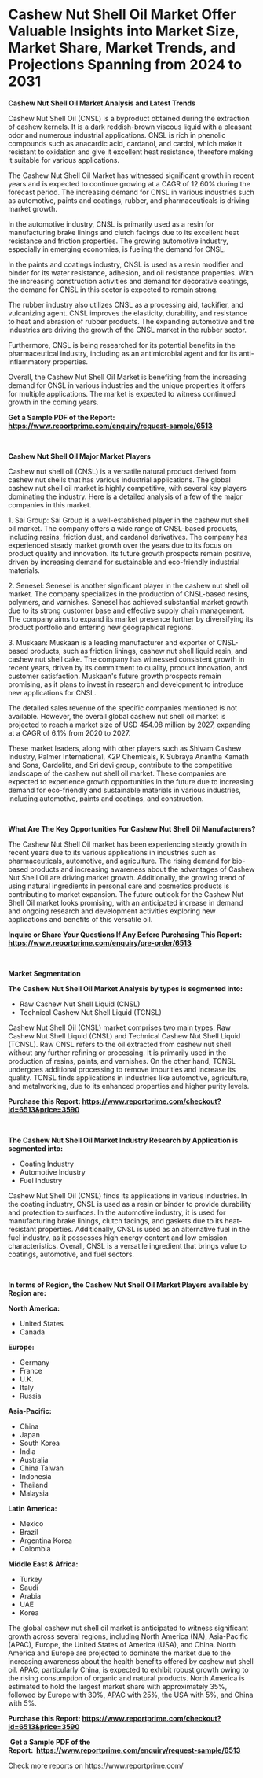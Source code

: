 <p><h1>Cashew Nut Shell Oil Market Offer Valuable Insights into Market Size, Market Share, Market Trends, and Projections Spanning from 2024 to 2031</h1></p><p><strong>Cashew Nut Shell Oil Market Analysis and Latest Trends</strong></p>
<p><p>Cashew Nut Shell Oil (CNSL) is a byproduct obtained during the extraction of cashew kernels. It is a dark reddish-brown viscous liquid with a pleasant odor and numerous industrial applications. CNSL is rich in phenolic compounds such as anacardic acid, cardanol, and cardol, which make it resistant to oxidation and give it excellent heat resistance, therefore making it suitable for various applications.</p><p>The Cashew Nut Shell Oil Market has witnessed significant growth in recent years and is expected to continue growing at a CAGR of 12.60% during the forecast period. The increasing demand for CNSL in various industries such as automotive, paints and coatings, rubber, and pharmaceuticals is driving market growth.</p><p>In the automotive industry, CNSL is primarily used as a resin for manufacturing brake linings and clutch facings due to its excellent heat resistance and friction properties. The growing automotive industry, especially in emerging economies, is fueling the demand for CNSL.</p><p>In the paints and coatings industry, CNSL is used as a resin modifier and binder for its water resistance, adhesion, and oil resistance properties. With the increasing construction activities and demand for decorative coatings, the demand for CNSL in this sector is expected to remain strong.</p><p>The rubber industry also utilizes CNSL as a processing aid, tackifier, and vulcanizing agent. CNSL improves the elasticity, durability, and resistance to heat and abrasion of rubber products. The expanding automotive and tire industries are driving the growth of the CNSL market in the rubber sector.</p><p>Furthermore, CNSL is being researched for its potential benefits in the pharmaceutical industry, including as an antimicrobial agent and for its anti-inflammatory properties.</p><p>Overall, the Cashew Nut Shell Oil Market is benefiting from the increasing demand for CNSL in various industries and the unique properties it offers for multiple applications. The market is expected to witness continued growth in the coming years.</p></p>
<p><strong>Get a Sample PDF of the Report:&nbsp; <a href="https://www.reportprime.com/enquiry/request-sample/6513">https://www.reportprime.com/enquiry/request-sample/6513</a></strong></p>
<p>&nbsp;</p>
<p><strong>Cashew Nut Shell Oil Major Market Players</strong></p>
<p><p>Cashew nut shell oil (CNSL) is a versatile natural product derived from cashew nut shells that has various industrial applications. The global cashew nut shell oil market is highly competitive, with several key players dominating the industry. Here is a detailed analysis of a few of the major companies in this market.</p><p>1. Sai Group: Sai Group is a well-established player in the cashew nut shell oil market. The company offers a wide range of CNSL-based products, including resins, friction dust, and cardanol derivatives. The company has experienced steady market growth over the years due to its focus on product quality and innovation. Its future growth prospects remain positive, driven by increasing demand for sustainable and eco-friendly industrial materials.</p><p>2. Senesel: Senesel is another significant player in the cashew nut shell oil market. The company specializes in the production of CNSL-based resins, polymers, and varnishes. Senesel has achieved substantial market growth due to its strong customer base and effective supply chain management. The company aims to expand its market presence further by diversifying its product portfolio and entering new geographical regions.</p><p>3. Muskaan: Muskaan is a leading manufacturer and exporter of CNSL-based products, such as friction linings, cashew nut shell liquid resin, and cashew nut shell cake. The company has witnessed consistent growth in recent years, driven by its commitment to quality, product innovation, and customer satisfaction. Muskaan's future growth prospects remain promising, as it plans to invest in research and development to introduce new applications for CNSL.</p><p>The detailed sales revenue of the specific companies mentioned is not available. However, the overall global cashew nut shell oil market is projected to reach a market size of USD 454.08 million by 2027, expanding at a CAGR of 6.1% from 2020 to 2027.</p><p>These market leaders, along with other players such as Shivam Cashew Industry, Palmer International, K2P Chemicals, K Subraya Anantha Kamath and Sons, Cardolite, and Sri devi group, contribute to the competitive landscape of the cashew nut shell oil market. These companies are expected to experience growth opportunities in the future due to increasing demand for eco-friendly and sustainable materials in various industries, including automotive, paints and coatings, and construction.</p></p>
<p>&nbsp;</p>
<p><strong>What Are The Key Opportunities For Cashew Nut Shell Oil Manufacturers?</strong></p>
<p><p>The Cashew Nut Shell Oil market has been experiencing steady growth in recent years due to its various applications in industries such as pharmaceuticals, automotive, and agriculture. The rising demand for bio-based products and increasing awareness about the advantages of Cashew Nut Shell Oil are driving market growth. Additionally, the growing trend of using natural ingredients in personal care and cosmetics products is contributing to market expansion. The future outlook for the Cashew Nut Shell Oil market looks promising, with an anticipated increase in demand and ongoing research and development activities exploring new applications and benefits of this versatile oil.</p></p>
<p><strong>Inquire or Share Your Questions If Any Before Purchasing This Report: <a href="https://www.reportprime.com/enquiry/pre-order/6513">https://www.reportprime.com/enquiry/pre-order/6513</a></strong></p>
<p>&nbsp;</p>
<p><strong>Market Segmentation</strong></p>
<p><strong>The Cashew Nut Shell Oil Market Analysis by types is segmented into:</strong></p>
<p><ul><li>Raw Cashew Nut Shell Liquid (CNSL)</li><li>Technical Cashew Nut Shell Liquid (TCNSL)</li></ul></p>
<p><p>Cashew Nut Shell Oil (CNSL) market comprises two main types: Raw Cashew Nut Shell Liquid (CNSL) and Technical Cashew Nut Shell Liquid (TCNSL). Raw CNSL refers to the oil extracted from cashew nut shell without any further refining or processing. It is primarily used in the production of resins, paints, and varnishes. On the other hand, TCNSL undergoes additional processing to remove impurities and increase its quality. TCNSL finds applications in industries like automotive, agriculture, and metalworking, due to its enhanced properties and higher purity levels.</p></p>
<p><strong>Purchase this Report:&nbsp;<a href="https://www.reportprime.com/checkout?id=6513&price=3590">https://www.reportprime.com/checkout?id=6513&price=3590</a></strong></p>
<p>&nbsp;</p>
<p><strong>The Cashew Nut Shell Oil Market Industry Research by Application is segmented into:</strong></p>
<p><ul><li>Coating Industry</li><li>Automotive Industry</li><li>Fuel Industry</li></ul></p>
<p><p>Cashew Nut Shell Oil (CNSL) finds its applications in various industries. In the coating industry, CNSL is used as a resin or binder to provide durability and protection to surfaces. In the automotive industry, it is used for manufacturing brake linings, clutch facings, and gaskets due to its heat-resistant properties. Additionally, CNSL is used as an alternative fuel in the fuel industry, as it possesses high energy content and low emission characteristics. Overall, CNSL is a versatile ingredient that brings value to coatings, automotive, and fuel sectors.</p></p>
<p>&nbsp;</p>
<p><strong>In terms of Region, the Cashew Nut Shell Oil Market Players available by Region are:</strong></p>
<p>
    <p> <strong> North America: </strong>
        <ul>
            <li>United States</li>
            <li>Canada</li>
        </ul>
        </p> 
    <p> <strong> Europe: </strong>
        <ul>
            <li>Germany</li>
            <li>France</li>
            <li>U.K.</li>
            <li>Italy</li>
            <li>Russia</li>
        </ul>
        </p> 
    <p> <strong> Asia-Pacific: </strong>
        <ul>
            <li>China</li>
            <li>Japan</li>
            <li>South Korea</li>
            <li>India</li>
            <li>Australia</li>
            <li>China Taiwan</li>
            <li>Indonesia</li>
            <li>Thailand</li>
            <li>Malaysia</li>
        </ul>
        </p> 
    <p> <strong> Latin America: </strong>
        <ul>
            <li>Mexico</li>
            <li>Brazil</li>
            <li>Argentina Korea</li>
            <li>Colombia</li>
        </ul>
        </p> 
    <p> <strong> Middle East & Africa: </strong>
        <ul>
            <li>Turkey</li>
            <li>Saudi</li>
            <li>Arabia</li>
            <li>UAE</li>
            <li>Korea</li>
        </ul>
    </p>
    </p>
<p><p>The global cashew nut shell oil market is anticipated to witness significant growth across several regions, including North America (NA), Asia-Pacific (APAC), Europe, the United States of America (USA), and China. North America and Europe are projected to dominate the market due to the increasing awareness about the health benefits offered by cashew nut shell oil. APAC, particularly China, is expected to exhibit robust growth owing to the rising consumption of organic and natural products. North America is estimated to hold the largest market share with approximately 35%, followed by Europe with 30%, APAC with 25%, the USA with 5%, and China with 5%.</p></p>
<p><strong>Purchase this Report: <a href="https://www.reportprime.com/checkout?id=6513&price=3590">https://www.reportprime.com/checkout?id=6513&price=3590</a></strong></p>
<p>&nbsp;<strong>Get a Sample PDF of the Report:&nbsp;&nbsp;<a href="https://www.reportprime.com/enquiry/request-sample/6513">https://www.reportprime.com/enquiry/request-sample/6513</a></strong></p>
<p><strong></strong></p>
<p>Check more reports on https://www.reportprime.com/</p>